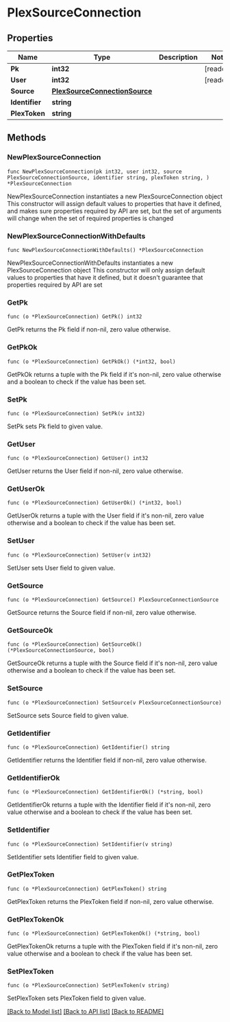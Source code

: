 # PlexSourceConnection

## Properties

Name | Type | Description | Notes
------------ | ------------- | ------------- | -------------
**Pk** | **int32** |  | [readonly] 
**User** | **int32** |  | [readonly] 
**Source** | [**PlexSourceConnectionSource**](PlexSourceConnectionSource.md) |  | 
**Identifier** | **string** |  | 
**PlexToken** | **string** |  | 

## Methods

### NewPlexSourceConnection

`func NewPlexSourceConnection(pk int32, user int32, source PlexSourceConnectionSource, identifier string, plexToken string, ) *PlexSourceConnection`

NewPlexSourceConnection instantiates a new PlexSourceConnection object
This constructor will assign default values to properties that have it defined,
and makes sure properties required by API are set, but the set of arguments
will change when the set of required properties is changed

### NewPlexSourceConnectionWithDefaults

`func NewPlexSourceConnectionWithDefaults() *PlexSourceConnection`

NewPlexSourceConnectionWithDefaults instantiates a new PlexSourceConnection object
This constructor will only assign default values to properties that have it defined,
but it doesn't guarantee that properties required by API are set

### GetPk

`func (o *PlexSourceConnection) GetPk() int32`

GetPk returns the Pk field if non-nil, zero value otherwise.

### GetPkOk

`func (o *PlexSourceConnection) GetPkOk() (*int32, bool)`

GetPkOk returns a tuple with the Pk field if it's non-nil, zero value otherwise
and a boolean to check if the value has been set.

### SetPk

`func (o *PlexSourceConnection) SetPk(v int32)`

SetPk sets Pk field to given value.


### GetUser

`func (o *PlexSourceConnection) GetUser() int32`

GetUser returns the User field if non-nil, zero value otherwise.

### GetUserOk

`func (o *PlexSourceConnection) GetUserOk() (*int32, bool)`

GetUserOk returns a tuple with the User field if it's non-nil, zero value otherwise
and a boolean to check if the value has been set.

### SetUser

`func (o *PlexSourceConnection) SetUser(v int32)`

SetUser sets User field to given value.


### GetSource

`func (o *PlexSourceConnection) GetSource() PlexSourceConnectionSource`

GetSource returns the Source field if non-nil, zero value otherwise.

### GetSourceOk

`func (o *PlexSourceConnection) GetSourceOk() (*PlexSourceConnectionSource, bool)`

GetSourceOk returns a tuple with the Source field if it's non-nil, zero value otherwise
and a boolean to check if the value has been set.

### SetSource

`func (o *PlexSourceConnection) SetSource(v PlexSourceConnectionSource)`

SetSource sets Source field to given value.


### GetIdentifier

`func (o *PlexSourceConnection) GetIdentifier() string`

GetIdentifier returns the Identifier field if non-nil, zero value otherwise.

### GetIdentifierOk

`func (o *PlexSourceConnection) GetIdentifierOk() (*string, bool)`

GetIdentifierOk returns a tuple with the Identifier field if it's non-nil, zero value otherwise
and a boolean to check if the value has been set.

### SetIdentifier

`func (o *PlexSourceConnection) SetIdentifier(v string)`

SetIdentifier sets Identifier field to given value.


### GetPlexToken

`func (o *PlexSourceConnection) GetPlexToken() string`

GetPlexToken returns the PlexToken field if non-nil, zero value otherwise.

### GetPlexTokenOk

`func (o *PlexSourceConnection) GetPlexTokenOk() (*string, bool)`

GetPlexTokenOk returns a tuple with the PlexToken field if it's non-nil, zero value otherwise
and a boolean to check if the value has been set.

### SetPlexToken

`func (o *PlexSourceConnection) SetPlexToken(v string)`

SetPlexToken sets PlexToken field to given value.



[[Back to Model list]](../README.md#documentation-for-models) [[Back to API list]](../README.md#documentation-for-api-endpoints) [[Back to README]](../README.md)


